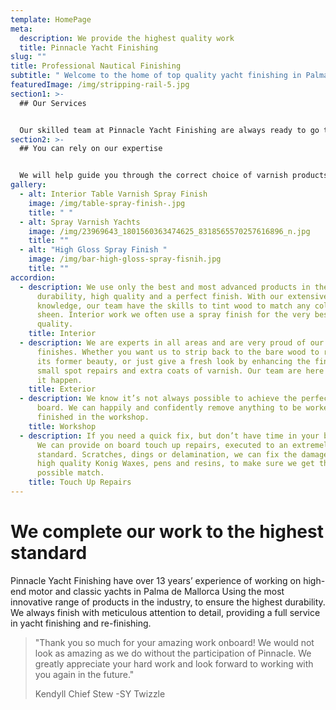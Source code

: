 ```yaml
---
template: HomePage
meta:
  description: We provide the highest quality work
  title: Pinnacle Yacht Finishing
slug: ""
title: Professional Nautical Finishing
subtitle: " Welcome to the home of top quality yacht finishing in Palma De Mallorca"
featuredImage: /img/stripping-rail-5.jpg
section1: >-
  ## Our Services


  Our skilled team at Pinnacle Yacht Finishing are always ready to go the extra mile. Ensuring the work is completed to the highest quality and finished on time. We do minor touch up repairs, to major refit projects.
section2: >-
  ## You can rely on our expertise


  We will help guide you through the correct choice of varnish products, for each individual area of your yacht. Using the correct technique (brush, roll & tip or a spray finish) to ensure an outstanding result.
gallery:
  - alt: Interior Table Varnish Spray Finish
    image: /img/table-spray-finish-.jpg
    title: " "
  - alt: Spray Varnish Yachts
    image: /img/23969643_1801560363474625_8318565570257616896_n.jpg
    title: ""
  - alt: "High Gloss Spray Finish "
    image: /img/bar-high-gloss-spray-fisnih.jpg
    title: ""
accordion:
  - description: We use only the best and most advanced products in the industry for
      durability, high quality and a perfect finish. With our extensive product
      knowledge, our team have the skills to tint wood to match any colour or
      sheen. Interior work we often use a spray finish for the very best
      quality.
    title: Interior
  - description: We are experts in all areas and are very proud of our exterior
      finishes. Whether you want us to strip back to the bare wood to restore to
      its former beauty, or just give a fresh look by enhancing the finish with
      small spot repairs and extra coats of varnish. Our team are here to make
      it happen.
    title: Exterior
  - description: We know it’s not always possible to achieve the perfect finish on
      board. We can happily and confidently remove anything to be worked on and
      finished in the workshop.
    title: Workshop
  - description: If you need a quick fix, but don’t have time in your busy schedule.
      We can provide on board touch up repairs, executed to an extremely high
      standard. Scratches, dings or delamination, we can fix the damage using
      high quality Konig Waxes, pens and resins, to make sure we get the best
      possible match.
    title: Touch Up Repairs
---
```

# We complete our work to the highest standard

Pinnacle Yacht Finishing have over 13 years’ experience of working on high-end motor and classic yachts in Palma de Mallorca Using the most innovative range of products in the industry, to ensure the highest durability. We always finish with meticulous attention to detail, providing a full service in yacht finishing and re-finishing.

> "Thank you so much for your amazing work onboard! We would not look as amazing as we do without the participation of Pinnacle. We greatly appreciate your hard work and look forward to working with you again in the future." 
>
> Kendyll Chief Stew -SY Twizzle